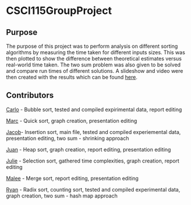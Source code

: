 # CSCI115GroupProject

## Purpose
The purpose of this project was to perform analysis on different sorting algorithms by measuring the time taken for different inputs sizes. This was then plotted to show the difference between theoretical estimates versus real-world time taken. The two sum problem was also given to be solved and compare run times of different solutions. A slideshow and video were then created with the results which can be found [here](https://drive.google.com/file/d/1LHEhMkKauvrjQcCQ5uFS5jrMVFuqXj6e/view?usp=sharing).

## Contributors
[Carlo](https://github.com/RichardPhist) - Bubble sort, tested and compiled expirimental data, report editing

[Marc](https://github.com/mbnty) - Quick sort, graph creation, presentation editing

[Jacob](https://github.com/jwhitlow45)- Insertion sort, main file, tested and compiled experiemental data, presentation editing, two sum - shrinking approach

[Juan](https://github.com/mennymendoza) - Heap sort, graph creation, report editing, presentation editing

[Julie](https://github.com/julietaMendez) - Selection sort, gathered time complexities, graph creation, report editing

[Malee](https://github.com/MSeechan) - Merge sort, report editing, presentation editing

[Ryan](https://github.com/Ryan1Up) - Radix sort, counting sort, tested and compiled experimental data, graph creation, two sum - hash map approach
